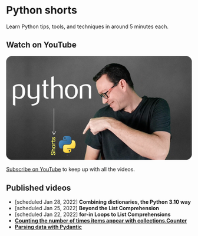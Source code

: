 # Python shorts

Learn Python tips, tools, and techniques in around 5 minutes each.

## Watch on YouTube

[![](./resources/readme_images/shorts-poster-sm.png)](https://talkpython.fm/python-shorts)

[Subscribe on YouTube](https://talkpython.fm/python-shorts) to keep up with all the videos.

## Published videos

- [scheduled Jan 28, 2022] **Combining dictionaries, the Python 3.10 way**
- [scheduled Jan 25, 2022] **Beyond the List Comprehension**
- [scheduled Jan 22, 2022] **for-in Loops to List Comprehensions**
- **[Counting the number of times items appear with collections.Counter](https://youtu.be/0IHAm8cwlbQ)**
- **[Parsing data with Pydantic](https://youtu.be/aHv7-6WIxNM)**

